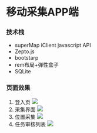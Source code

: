 # 移动采集APP端

### 技术栈

- superMap iClient javascript API
- Zepto.js
- bootstarp
- rem布局+弹性盒子
- SQLite

### 页面效果

1. 登入页
![](http://p13tmhwuq.bkt.clouddn.com/index.jpg)
2. 采集界面
![](http://p13tmhwuq.bkt.clouddn.com/%E5%BC%80%E5%A7%8B%E9%87%87%E9%9B%86.jpg)
3. 位置采集
![](http://p13tmhwuq.bkt.clouddn.com/%E4%BD%8D%E7%BD%AE%E9%87%87%E9%9B%86.png)
2. 任务审核列表
![](http://p13tmhwuq.bkt.clouddn.com/%E4%BB%BB%E5%8A%A1%E7%AE%A1%E7%90%86%E5%AE%A1%E6%A0%B8%E4%B8%AD.png)
